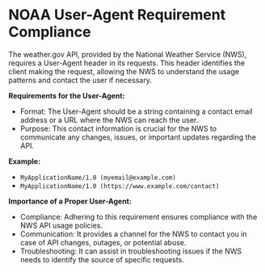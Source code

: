 # NOAA User-Agent Requirement Compliance

The weather.gov API, provided by the National Weather Service (NWS), requires a User-Agent header in its requests. This header identifies the client making the request, allowing the NWS to understand the usage patterns and contact the user if necessary.

**Requirements for the User-Agent:**
- Format: The User-Agent should be a string containing a contact email address or a URL where the NWS can reach the user.
- Purpose: This contact information is crucial for the NWS to communicate any changes, issues, or important updates regarding the API.

**Example:**
- `MyApplicationName/1.0 (myemail@example.com)`
- `MyApplicationName/1.0 (https://www.example.com/contact)`

**Importance of a Proper User-Agent:**
- Compliance: Adhering to this requirement ensures compliance with the NWS API usage policies.
- Communication: It provides a channel for the NWS to contact you in case of API changes, outages, or potential abuse.
- Troubleshooting: It can assist in troubleshooting issues if the NWS needs to identify the source of specific requests.